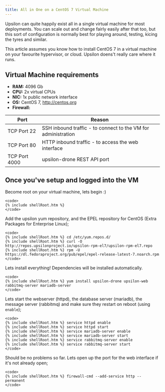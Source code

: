 ```yaml
---
title: All in One on a CentOS 7 Virtual Machine
---
```


Upsilon can quite happily exist all in a single virtual machine for most
deployments. You can scale out and change fairly easily after that too, but
this sort of configuration is normally best for playing around, testing, kicing
the tyres and similar. 

This article assumes you know how to install CentOS 7 in a virtual machine on
your favourite hypervisor, or cloud. Upsilon doens't really care where it runs.

## Virtual Machine requirements

* **RAM:** 4096 Gb   
* **CPU:** 2x virtual CPUs
* **NIC:** 1x public network interface 
* **OS:** CentOS 7, http://centos.org 
* **Firewall:** 

| Port | Reason |
|------|------- |
| TCP Port 22 | SSH inbound traffic - to connect to the VM for administration |
| TCP Port 80 | HTTP inbound traffic - to access the web interface |
| TCP Port 4000 | upsilon-drone REST API port |

## Once you've setup and logged into the VM

<div>
Become root on your virtual machine, lets begin :) 

	<code>
	{% include shellRoot.htm %} 
	</code>

Add the upsilon yum repository, and the EPEL repository for CentOS (Extra
Packages for Enterprise Linux); 

	<code>
	{% include shellRoot.htm %} cd /etc/yum.repos.d/ 
	{% include shellRoot.htm %} curl -O http://repos.upsilonproject.io/upsilon-rpm-el7/upsilon-rpm-el7.repo
	{% include shellRoot.htm %} rpm -U https://dl.fedoraproject.org/pub/epel/epel-release-latest-7.noarch.rpm
	</code>

Lets install everything! Dependencies will be installed automatically. 

	<code>
	{% include shellRoot.htm %} yum install upsilon-drone upsilon-web rabbitmq-server mariadb-server
	</code>

Lets start the webserver (httpd), the database server (mariadb), the message
server (rabbitmq) and make sure they restart on reboot (using `enable`); 

	<code>
	{% include shellRoot.htm %} service httpd enable
	{% include shellRoot.htm %} service httpd start
	{% include shellRoot.htm %} service mariadb-server enable
	{% include shellRoot.htm %} service mariadb-server start
	{% include shellRoot.htm %} service rabbitmq-server enable
	{% include shellRoot.htm %} service rabbitmq-server start
	</code>

Should be no problems so far. Lets open up the port for the web interface if
it's not already open;

	<code>
	{% include shellRoot.htm %} firewall-cmd --add-service http --permanent
	</code>
</div>
